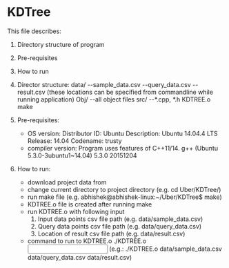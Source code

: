 # KDTree
This file describes:
1. Directory structure of program
2. Pre-requisites
3. How to run

1. Director structure:
	data/
	--sample_data.csv
	--query_data.csv
	--result.csv
	(these locations can be specified from commandline while running application)
	Obj/
	--all object files
	src/
	--*.cpp, *.h
	KDTREE.o
	make

2. Pre-requisites:	
	- OS version:
		Distributor ID:	Ubuntu
		Description:	Ubuntu 14.04.4 LTS
		Release:	14.04
		Codename:	trusty
	- compiler version: Program uses features of C++11/14.
		g++ (Ubuntu 5.3.0-3ubuntu1~14.04) 5.3.0 20151204

3. How to run:
	- download project data from 
	- change current directory to project directory (e.g.  cd Uber/KDTree/)
	- run make file (e.g. abhishek@abhishek-linux:~/Uber/KDTree$ make)
	- KDTREE.o file is created after running make
	- run KDTREE.o with following input
		1. Input data points csv file path (e.g. data/sample_data.csv)
		2. Query data points csv file path (e.g. data/query_data.csv)
		3. Location of result csv file path (e.g. data/result.csv)
	- command to run to KDTREE.o
		./KDTREE.o <input data csv> <query data csv> <result csv>
		(e.g.: ./KDTREE.o data/sample_data.csv data/query_data.csv data/result.csv)
